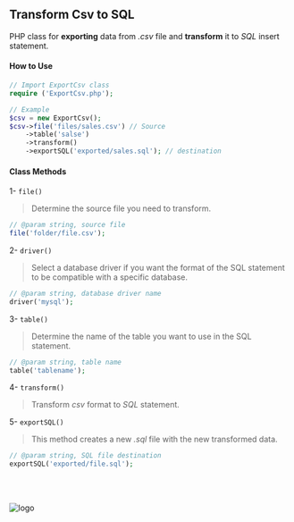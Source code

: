 ## Transform Csv to SQL
PHP class for __exporting__ data from _.csv_ file and __transform__ it to _SQL_ insert statement.

#### How to Use

``` php
// Import ExportCsv class
require ('ExportCsv.php');

// Example
$csv = new ExportCsv();
$csv->file('files/sales.csv') // Source
    ->table('salse')
    ->transform()
    ->exportSQL('exported/sales.sql'); // destination
```

#### Class Methods

1- ``` file() ``` <br/>
> Determine the source file you need to transform.
``` php
// @param string, source file
file('folder/file.csv');
```

2- ``` driver() ```
> Select a database driver if you want the format of the SQL statement to be compatible with a specific database.
``` php
// @param string, database driver name
driver('mysql');
```

3- ``` table() ```
> Determine the name of the table you want to use in the SQL statement.
``` php
// @param string, table name
table('tablename');
```

4- ``` transform() ```
> Transform _csv_ format to _SQL_ statement.

5- ``` exportSQL() ```
> This method creates a new _.sql_ file with the new transformed data.
``` php
// @param string, SQL file destination
exportSQL('exported/file.sql');
```

<br/>
<br/>

![logo](https://raw.githubusercontent.com/91ahmed/91ahmed/main/logo-ahmed.png)